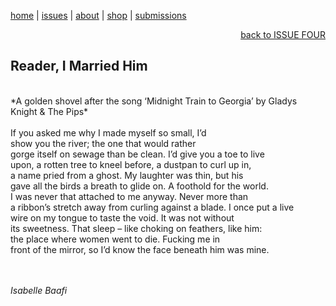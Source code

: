 [home](index.md) | [issues](issues.md) | [about](about.md) | [shop](shop.md)  |  [submissions](submit.md)

<div align="right">
  <a href="issuefour.html">back to ISSUE FOUR</a>
</div>

## Reader, I Married Him
<br>
*A golden shovel after the song ‘Midnight Train to Georgia’ by Gladys Knight & The Pips* <br>
<br>
If you asked me why I made myself so small, I’d <br>
show you the river; the one that would rather <br>
gorge itself on sewage than be clean. I’d give you a toe to live <br>
upon, a rotten tree to kneel before, a dustpan to curl up in, <br>
a name pried from a ghost. My laughter was thin, but his <br>
gave all the birds a breath to glide on. A foothold for the world. <br>
I was never that attached to me anyway. Never more than <br>
a ribbon’s stretch away from curling against a blade. I once put a live <br>
wire on my tongue to taste the void. It was not without <br>
its sweetness. That sleep – like choking on feathers, like him: <br>
the place where women went to die. Fucking me in <br>
front of the mirror, so I’d know the face beneath him was mine. <br>
<br>
<br>

*Isabelle Baafi*
